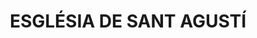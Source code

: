 ---
layout: test
title:  "ESGLÉSIA DE SANT AGUSTÍ"
published: true
coordinates:
  - [1.461216811316719, 42.355361807721394]
  - [1.46166512757786, 42.355309133766035]
  - [1.461618587986158, 42.35521838631702]
  - [1.461583163533345, 42.35516394843809]
  - [1.461492983452685, 42.355171082853666]
  - [1.461491633090086, 42.355164945274616]
  - [1.461184871431356, 42.355195319202572]
  - [1.461192176131825, 42.355234081091744]
  - [1.461161462956668, 42.355247854806827]
  - [1.461177346335243, 42.355319276233494]
  - [1.461209671149639, 42.355331670911895]
  - [1.461216811316719, 42.355361807721394]
---